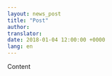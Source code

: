 ```yaml
---
layout: news_post
title: "Post"
author:
translator:
date: 2018-01-04 12:00:00 +0000
lang: en
---
```


Content

